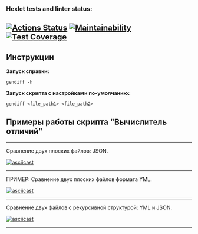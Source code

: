 ### Hexlet tests and linter status:
[![Actions Status](https://github.com/SerovAA/python-project-50/actions/workflows/hexlet-check.yml/badge.svg)](https://github.com/SerovAA/python-project-50/actions)
[![Maintainability](https://api.codeclimate.com/v1/badges/9c5d2f76c53696cee0d6/maintainability)](https://codeclimate.com/github/SerovAA/python-project-50/maintainability)
[![Test Coverage](https://api.codeclimate.com/v1/badges/9c5d2f76c53696cee0d6/test_coverage)](https://codeclimate.com/github/SerovAA/python-project-50/test_coverage)
---

## Инструкции

**Запуск справки:**

`gendiff -h`

**Запуск скрипта c настройками по-умолчанию:** 

`gendiff <file_path1> <file_path2>`

## Примеры работы скрипта "Вычислитель отличий"

---

Сравнение двух плоских файлов: JSON.

[![asciicast](https://asciinema.org/a/lGp79S1OpoDfJQpeelAdbzBFp.svg)](https://asciinema.org/a/lGp79S1OpoDfJQpeelAdbzBFp)

---

ПРИМЕР: Сравнение двух плоских файлов формата YML.

[![asciicast](https://asciinema.org/a/wKUBTy0m0bzwknXYpBP71Q3x9.svg)](https://asciinema.org/a/wKUBTy0m0bzwknXYpBP71Q3x9)

---
Сравнение двух файлов c рекурсивной структурой: YML и JSON.

[![asciicast](https://asciinema.org/a/z9nJCHeq1xdzPACOb7lTcIJ1z.svg)](https://asciinema.org/a/z9nJCHeq1xdzPACOb7lTcIJ1z)

---
